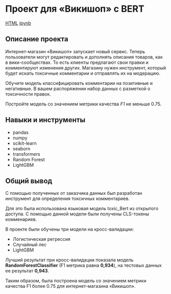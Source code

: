 # Проект для «Викишоп» с BERT

[HTML](https://github.com/lodygin-mikhail/yandex-practicum-data-scientist/blob/main/Text%20analysis/Project%208.html)     [ipynb](https://github.com/lodygin-mikhail/yandex-practicum-data-scientist/blob/main/Text%20analysis/Project%208.ipynb)

## Описание проекта
Интернет-магазин «Викишоп» запускает новый сервис. Теперь пользователи могут редактировать и дополнять описания товаров, как в вики-сообществах. То есть клиенты предлагают свои правки и комментируют изменения других. Магазину нужен инструмент, который будет искать токсичные комментарии и отправлять их на модерацию. 

Обучите модель классифицировать комментарии на позитивные и негативные. В вашем распоряжении набор данных с разметкой о токсичности правок.

Постройте модель со значением метрики качества *F1* не меньше 0.75. 


## Навыки и инструменты

- pandas
- numpy
- scikit-learn
- seaborn
- transformers
- Random Forest
- LightGBM

## Общий вывод
С помощью полученных от заказчика данных был разработан инструмент для определения токсичных комментариев. 

Для это была использована языковая модель toxic_Bert из открытого доступа. С помощью данной модели были получены CLS-токены комменариев. 

В проекте были обучены три модели на кросс-валидации:
- Логистическая регрессия
- Случайный лес
- LightGBM

Лучший результат при кросс-валидации показала модель **RandomForestClassifier** (F1 метрика равна **0,934**), на тестовых данных ее результат **0,943**.

Таким образом, была построена модель со значением метрики качества F1 более 0.75 для интернет-магазина «Викишоп».
